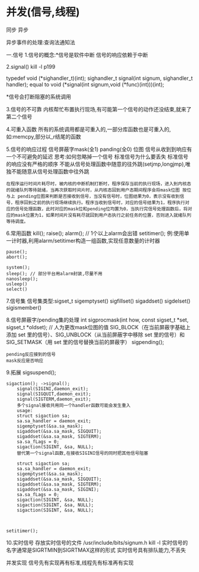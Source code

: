 # 并发(信号,线程)
同步
异步

异步事件的处理:查询法通知法

一.信号
1.信号的概念:*信号是软件中断
信号的响应依赖于中断

2.signal()
kill -l
p199

typedef void (*sighandler_t)(int);
sighandler_t signal(int signum, sighandler_t handler);
equal to
void (*signal(int signum,void (*func)(int)))(int);

*信号会打断阻塞的系统调用

3.信号的不可靠
    内核帮忙布置执行现场,有可能第一个信号的动作还没结束,就来了第二个信号


4.可重入函数
    所有的系统调用都是可重入的,一部分库函数也是可重入的,如:memcpy,部分以_r结尾的函数

5.信号的响应过程
信号屏蔽字mask(全1) panding(全0) 位图
信号从收到到响应有一个不可避免的延迟
思考:如何忽略掉一个信号
    标准信号为什么要丢失
    标准信号的响应没有严格的顺序
    不能从信号处理函数中随意的往外跳(setjmp,longjmp),唯独不能随意从信号处理函数中往外跳

`在程序运行时间片耗尽时，被内核的中断机制打断时，程序保存当前的执行现场，进入到内核态的就绪队列等待就绪，当再次获取时间片时，从内核态回到用户态期间程序会将mask位图 按位与上 pending位图来判断是否接收到信号，当没有信号时，位图结果为0，表示没有收到信号，程序回到之前的执行现场继续执行。程序当收到信号时，对应的信号结果为1，程序执行对应的信号处理函数，此时对应的mask位和pending位均置为0，当执行完信号处理函数后，将对应的mask位置为1，如果时间片没有耗尽就回到用户态执行之前任务的位置，否则进入就绪队列等待调度。`


6.常用函数
    kill();
    raise();
    alarm(); // 1个以上alarm会出错
    setitimer();
例:使用单一计时器,利用alarm/setitimer构造一组函数,实现任意数量的计时器

    pause();
    abort();

    system();
    sleep(); // 部分平台用alarm封装,尽量不用
    nanosleep();
    usleep()
    select()

7.信号集
    信号集类型:sigset_t
    sigemptyset()
    sigfillset()
    sigaddset()
    sigdelset()
    sigismember()

8.信号屏蔽字/pending集的处理
    int sigprocmask(int how, const sigset_t *set, sigset_t *oldset); // 人为更改mask位图的值
    SIG_BLOCK（在当前屏蔽字基础上添加 set 里的信号）、SIG_UNBLOCK（从当前屏蔽字中移除 set 里的信号）和 SIG_SETMASK（用 set 里的信号替换当前的屏蔽字）
    sigpending();

    pending反应接到的信号
    mask反应是否响应


9.拓展
    sigsuspend();

    sigaction(); ->signal();
        signal(SIGINI,daemon_exit);
        signal(SIGQUIT,daemon_exit);
        signal(SIGTERM,daemon_exit);
        多个signal接收共用同一个handler函数可能会发生重入
        usage:
        struct sigaction sa;
        sa.sa_handler = daemon_exit;
        sigemptyset(&sa.sa_mask);
        sigaddset(&sa.sa_mask, SIGQUIT);
        sigaddset(&sa.sa_mask, SIGTERM);
        sa.sa_fLags = 0;
        sigaction(SIGINT, &sa, NULL);
        替代第一个signal函数,在接收SIGINI信号的同时把其他信号阻塞

        struct sigaction sa;
        sa.sa_handler = daemon_exit;
        sigemptyset(&sa.sa_mask);
        sigaddset(&sa.sa_mask, SIGQUIT);
        sigaddset(&sa.sa_mask, SIGTERM);
        sigaddset(&sa.sa_mask, SIGINI);
        sa.sa_fLags = 0;
        sigaction(SIGINT, &sa, NULL);
        sigaction(SIGINT, &sa, NULL);
        sigaction(SIGINT, &sa, NULL);



    setitimer();

10.实时信号
    存放实时信号的文件 /usr/include/bits/signum.h
    kill -l
    实时信号的名字通常是SIGRTMIN到SIGRTMAX这样的形式
    实时信号具有排队能力,不丢失


并发实现
信号先有实现再有标准,线程先有标准再有实现

